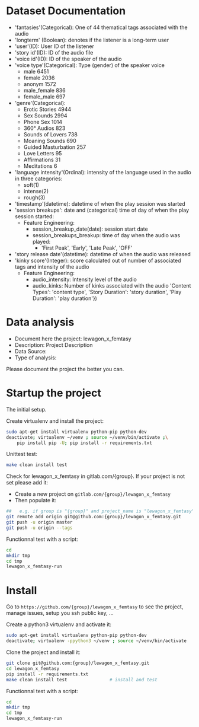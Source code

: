 # Dataset Documentation
- 'fantasies'(Categorical): One of 44 thematical tags associated with the audio
- 'longterm' (Boolean): denotes if the listener is a long-term user
- 'user'(ID): User ID of the listener
- 'story id'(ID): ID of the audio file
- 'voice id'(ID): ID of the speaker of the audio
- 'voice type'(Categorical): Type (gender) of the speaker voice
    - male           6451
    - female         2036
    - anonym         1572
    - male_female     836
    - female_male     697 
- 'genre'(Categorical):
    - Erotic Stories         4944
    - Sex Sounds             2994
    - Phone Sex              1014
    - 360° Audios             823
    - Sounds of Lovers        738
    - Moaning Sounds          690
    - Guided Masturbation     257
    - Love Letters             95
    - Affirmations             31
    - Meditations               6
- 'language intensity'(Ordinal): intensity of the language used in the audio in three categories:
    - soft(1)
    - intense(2)
    - rough(3)
- 'timestamp'(datetime): datetime of when the play session was started
- 'session breakups': date and (categorical) time of day of when the play session started:
    - Feature Engineering:
        - session_breakup_date(date): session start date
        - session_breakups_breakup: time of day when the audio was played:
            - 'First Peak', 'Early', 'Late Peak', 'OFF'
- 'story release date'(datetime): datetime of when the audio was released
- 'kinky score'(Integer): score calculated out of number of associated tags and intensity of the audio
    - Feature Engineering:
        - audio_intensity: Intensity level of the audio
        - audio_kinks: Number of kinks associated with the audio
                       'Content Types': 'content type', 
                       'Story Duration': 'story duration',
                       'Play Duration': 'play duration'})

# Data analysis
- Document here the project: lewagon_x_femtasy
- Description: Project Description
- Data Source:
- Type of analysis:

Please document the project the better you can.

# Startup the project

The initial setup.

Create virtualenv and install the project:
```bash
sudo apt-get install virtualenv python-pip python-dev
deactivate; virtualenv ~/venv ; source ~/venv/bin/activate ;\
    pip install pip -U; pip install -r requirements.txt
```

Unittest test:
```bash
make clean install test
```

Check for lewagon_x_femtasy in gitlab.com/{group}.
If your project is not set please add it:

- Create a new project on `gitlab.com/{group}/lewagon_x_femtasy`
- Then populate it:

```bash
##   e.g. if group is "{group}" and project_name is "lewagon_x_femtasy"
git remote add origin git@github.com:{group}/lewagon_x_femtasy.git
git push -u origin master
git push -u origin --tags
```

Functionnal test with a script:

```bash
cd
mkdir tmp
cd tmp
lewagon_x_femtasy-run
```

# Install

Go to `https://github.com/{group}/lewagon_x_femtasy` to see the project, manage issues,
setup you ssh public key, ...

Create a python3 virtualenv and activate it:

```bash
sudo apt-get install virtualenv python-pip python-dev
deactivate; virtualenv -ppython3 ~/venv ; source ~/venv/bin/activate
```

Clone the project and install it:

```bash
git clone git@github.com:{group}/lewagon_x_femtasy.git
cd lewagon_x_femtasy
pip install -r requirements.txt
make clean install test                # install and test
```
Functionnal test with a script:

```bash
cd
mkdir tmp
cd tmp
lewagon_x_femtasy-run
```

